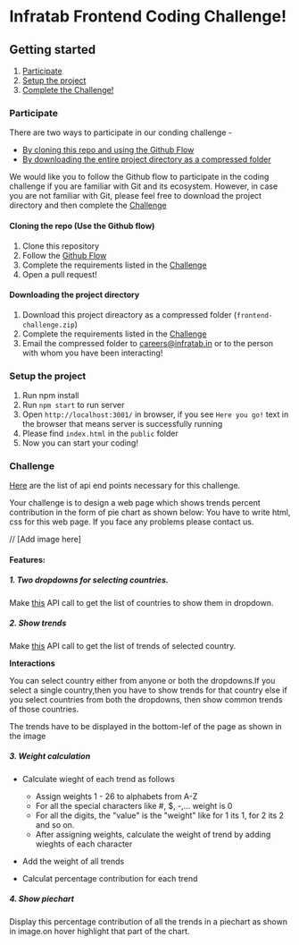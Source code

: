 # Infratab Frontend Coding Challenge!

## Getting started
1. [Participate](#participate)
2. [Setup the project](#setup-the-project)
3. [Complete the Challenge!](#challenge)

### Participate
There are two ways to participate in our conding challenge -
- [By cloning this repo and using the Github Flow](#cloning-the-repo-use-the-github-flow)
- [By downloading the entire project directory as a compressed folder](#downloading-the-project-directory)

We would like you to follow the Github flow to participate in the coding challenge if you are familiar with Git and its ecosystem. However, in case you are not familiar with Git, please feel free to download the project directory and then complete the [Challenge](#challenge)

#### Cloning the repo (Use the Github flow)
1. Clone this repository
2. Follow the [Github Flow](https://guides.github.com/introduction/flow/)
3. Complete the requirements listed in the [Challenge](#challenge)
4. Open a pull request!

#### Downloading the project directory
1. Download this project direactory as a compressed folder (`frontend-challenge.zip`)
2. Complete the requirements listed in the [Challenge](#challenge)
3. Email the compressed folder to careers@infratab.in or to the person with whom you have been interacting!

### Setup the project
1. Run npm install
2. Run `npm start` to run server
3. Open `http://localhost:3001/` in browser, if you see `Here you go!` text in the browser that means server is successfully running
4. Please find `index.html` in the `public` folder
5. Now you can start your coding!

### Challenge

[Here](https://github.com/Infratab/Twitter-Trends/blob/master/API.md) are the list of api end points necessary for this challenge.

Your challenge is to design a web page which shows trends percent contribution in the form of pie chart as shown below:
You have to write html, css for this web page. If you face any problems please contact us.

// [Add image here]


#### Features:

##### 1. Two dropdowns for selecting countries.
   Make [this](https://github.com/Infratab/frontend-challenge/blob/master/API.md#get-countries) API call to get the list of countries to show them in dropdown.

##### 2. Show trends
   Make [this](https://github.com/Infratab/frontend-challenge/blob/master/API.md#get-countriescountrytrends) API call to get the list of trends of selected country.
 
 **Interactions**
 
   You can select country either from anyone or both the dropdowns.If you select a single country,then you have to show trends for that country else if you select countries from both the dropdowns, then show common trends of those countries.
 
 The trends have to be displayed in the bottom-lef of the page as shown in the image

##### 3. Weight calculation
  - Calculate wieght of each trend as follows

  	- Assign weights 1 - 26 to alphabets from A-Z
  	- For all the special characters like #, $, -,... weight is 0
  	- For all the digits, the "value" is the "weight" like for 1 its 1, for 2 its 2 and so on.
  	- After assigning weights, calculate the weight of trend by adding wieghts of each character
  
  - Add the weight of all trends
  - Calculat percentage contribution for each trend
  
##### 4. Show piechart
  Display this percentage contribution of all the trends in a piechart as shown in image.on hover highlight that part of the chart.
